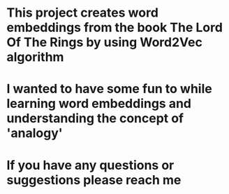 # This project creates word embeddings from the book The Lord Of The Rings by using Word2Vec algorithm
# I wanted to have some fun to while learning word embeddings and understanding the concept of 'analogy'
# If you have any questions or suggestions please reach me

